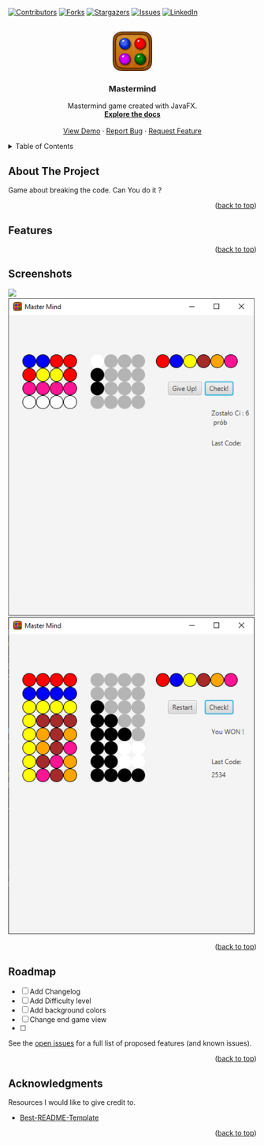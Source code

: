   <a name="readme-top"></a>

[![Contributors][contributors-shield]][contributors-url]
[![Forks][forks-shield]][forks-url]
[![Stargazers][stars-shield]][stars-url]
[![Issues][issues-shield]][issues-url]
[![LinkedIn][linkedin-shield]][linkedin-url]



<!-- PROJECT LOGO -->
<br />
<div align="center">
  <a href="https://github.com/Remigiusz-Gabryel/MasterMindGame">
    <img src="images/icon.png" alt="Logo" width="80" height="80">
  </a>

<h3 align="center">Mastermind</h3>


  <p align="center">
    Mastermind game created with JavaFX.
    <br />
    <a href="https://github.com/Remigiusz-Gabryel/Mastermind"><strong>Explore the docs</strong></a>
    <br />
    <br />
    <a href="https://github.com/Remigiusz-Gabryel/Mastermind">View Demo</a>
    ·
    <a href="https://github.com/Remigiusz-Gabryel/Mastermind/issues">Report Bug</a>
    ·
    <a href="https://github.com/Remigiusz-Gabryel/Mastermind/issues">Request Feature</a>
  </p>
</div>


<!-- TABLE OF CONTENTS -->
<details>
  <summary>Table of Contents</summary>
  <ol>
    <li><a href="#about-the-project">About The Project</a></li>
    <li><a href="#features">Features</a></li>
    <li><a href="#screenshots">Screenshots</a></li>
    <li><a href="#roadmap">Roadmap</a></li>
    <li><a href="#acknowledgments">Acknowledgments</a></li>
  </ol>
</details>


## About The Project
 Game about breaking the code. Can You do it ? 

<p align="right">(<a href="#readme-top">back to top</a>)</p>

## Features




<p align="right">(<a href="#readme-top">back to top</a>)</p>


## Screenshots

<img src="screenshots/intital-stage.png" width="500"><br>
<img src="screenshots/game-stage.png" width="500"><br>
<img src="screenshots/winning-stage.png" width="500"><br>

<p align="right">(<a href="#readme-top">back to top</a>)</p>

<!-- ROADMAP -->
## Roadmap

- [ ] Add Changelog
- [ ] Add Difficulty level 
- [ ] Add background colors
- [ ] Change end game view
- [ ] 


See the [open issues](https://github.com/Remigiusz-Gabryel/MasterMindGame/issues) for a full list of proposed features (and known issues).

<p align="right">(<a href="#readme-top">back to top</a>)</p>

<!-- ACKNOWLEDGMENTS -->
## Acknowledgments

Resources I would like to give credit to. 

* [Best-README-Template](https://github.com/othneildrew/Best-README-Template)



<p align="right">(<a href="#readme-top">back to top</a>)</p>


<!-- MARKDOWN LINKS & IMAGES -->
<!-- https://www.markdownguide.org/basic-syntax/#reference-style-links -->
[contributors-shield]: https://img.shields.io/github/contributors/Remigiusz-Gabryel/Mastermind.svg?style=for-the-badge
[contributors-url]: https://github.com/Remigiusz-Gabryel/Mastermind/graphs/contributors
[forks-shield]: https://img.shields.io/github/forks/Remigiusz-Gabryel/Mastermind.svg?style=for-the-badge
[forks-url]: https://github.com/Remigiusz-Gabryel/Mastermind/network/members
[stars-shield]: https://img.shields.io/github/stars/Remigiusz-Gabryel/Mastermind.svg?style=for-the-badge
[stars-url]: https://github.com/Remigiusz-Gabryel/Mastermind/stargazers
[issues-shield]: https://img.shields.io/github/issues/Remigiusz-Gabryel/Mastermind.svg?style=for-the-badge
[issues-url]: https://github.com/Remigiusz-Gabryel/Mastermind/issues
[linkedin-shield]: https://img.shields.io/badge/-LinkedIn-black.svg?style=for-the-badge&logo=linkedin&colorB=555
[linkedin-url]: https://www.linkedin.com/in/remigiusz-gabryel
